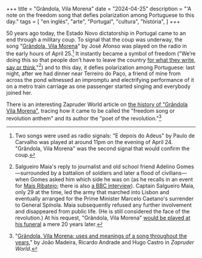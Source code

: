+++
title = "Grândola, Vila Morena"
date = "2024-04-25"
description = "'A note on the freedom song that defies polarization among Portuguese to this day."
tags = [
    "en inglés", "arte", "Portugal", "cultura", "história",
]
+++

50 years ago today, the Estado Novo dictatorship in Portugal came to an end through a military coup. To signal that the coup was underway, the song "[Grândola, Vila Morena](https://www.youtube.com/watch?v=IVKf00VGjGM)" by José Afonso was played on the radio in the early hours of April 25.[^1] It instantly became a symbol of freedom ("We’re doing this so that people don’t have to leave the country [for what they write, say or think](https://www.youtube.com/watch?v=ajcF9AlJ5aU),"[^2]) and to this day, it defies polarization among Portuguese: last night, after we had dinner near Terreiro do Paço, a friend of mine from across the pond witnessed an impromptu and electrifying performance of it on a metro train carriage as one passenger started singing and everybody joined her.

There is an interesting Zapruder World article on [the history of "Grândola Vila Morena"](https://zapruderworld.org/volume-7/grandola-vila-morena-uses-and-meanings-portuese-revolution/), tracing how it came to be called the "freedom song or revolution anthem" and its author the "poet of the revolution."[^3]

[^1]: Two songs were used as radio signals: "E depois do Adeus" by Paulo de Carvalho was played at around 11pm on the evening of April 24. "Grândola, Vila Morena" was the second signal that would confirm the coup.

[^2]: Salgueiro Maia's reply to journalist and old school friend Adelino Gomes—surrounded by a battalion of soldiers and later a flood of civilians—when Gomes asked him which side he was on (as he recalls in an event for [Mais Ribatejo](https://www.youtube.com/watch?v=ajcF9AlJ5aU); there is also [a BBC interview](https://pca.st/iffgwzzu?t=174.0)). Captain Salgueiro Maia, only 29 at the time, led the army that marched into Lisbon and eventually arranged for the Prime Minister Marcelo Caetano's surrender to General Spínola. Maia subsequently refused any further involvement and disappeared from public life. (He is still considered the face of the revolution.) At his request, "Grândola, Vila Morena" [would be played at his funeral](https://pca.st/18p42tqw) a mere 20 years later.

[^3]: "[Grândola, Vila Morena: uses and meanings of a song throughout the years](https://zapruderworld.org/volume-7/grandola-vila-morena-uses-and-meanings-portuese-revolution/)," by João Madeira, Ricardo Andrade and Hugo Castro in _Zapruder World_.
